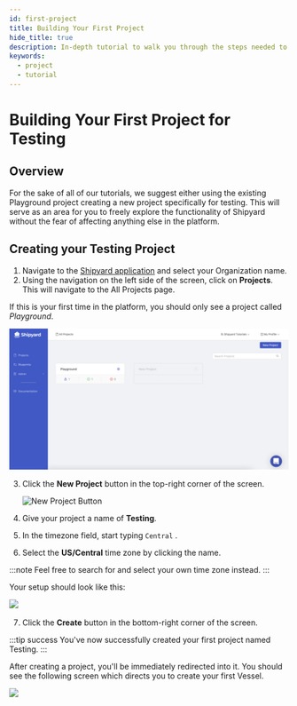 ```yaml
---
id: first-project
title: Building Your First Project
hide_title: true
description: In-depth tutorial to walk you through the steps needed to set up your first test project.
keywords:
  - project
  - tutorial
---
```


# Building Your First Project for Testing

## Overview

For the sake of all of our tutorials, we suggest either using the existing Playground project creating a new project specifically for testing. This will serve as an area for you to freely explore the functionality of Shipyard without the fear of affecting anything else in the platform.

## Creating your Testing Project

1. Navigate to the [Shipyard application](https://app.shipyardapp.com/) and select your Organization name.
2. Using the navigation on the left side of the screen, click on **Projects**. This will navigate to the All Projects page.

If this is your first time in the platform, you should only see a project called *Playground*. 

![All Projects Page](../.gitbook/assets/shipyard_2022_01_11_17_04_20.png)

3. Click the **New Project** button in the top-right corner of the screen.

   ![New Project Button](../.gitbook/assets/image_6_1.png)

4. Give your project a name of **Testing**.
5. In the timezone field, start typing `Central` .
6. Select the **US/Central** time zone by clicking the name.

:::note
Feel free to search for and select your own time zone instead.
:::

Your setup should look like this:

![](../.gitbook/assets/shipyard_2021_03_16_16_05_51.png)

7. Click the **Create** button in the bottom-right corner of the screen.

:::tip success
You've now successfully created your first project named Testing.
:::

After creating a project, you'll be immediately redirected into it. You should see the following screen which directs you to create your first Vessel.

![](../.gitbook/assets/shipyard_2021_03_16_16_08_26.png)

